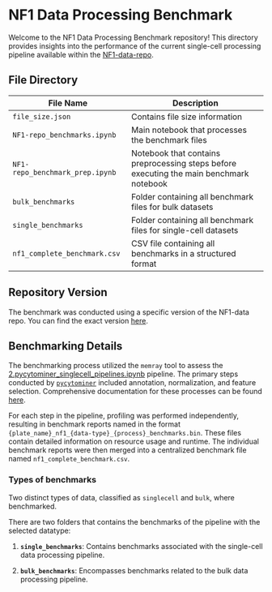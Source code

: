 # NF1 Data Processing Benchmark

Welcome to the NF1 Data Processing Benchmark repository! This directory provides insights into the performance of the current single-cell processing pipeline available within the [NF1-data-repo](https://github.com/WayScience/nf1_cellpainting_data/tree/main).

## File Directory

| File Name                       | Description                                                   |
|----------------------------------|---------------------------------------------------------------|
| `file_size.json`                 | Contains file size information                                |
| `NF1-repo_benchmarks.ipynb`      | Main notebook that processes the benchmark files              |
| `NF1-repo_benchmark_prep.ipynb`  | Notebook that contains preprocessing steps before executing the main benchmark notebook |
| `bulk_benchmarks`                | Folder containing all benchmark files for bulk datasets        |
| `single_benchmarks`              | Folder containing all benchmark files for single-cell datasets |
| `nf1_complete_benchmark.csv`     | CSV file containing all benchmarks in a structured format      |

## Repository Version

The benchmark was conducted using a specific version of the NF1-data repo. You can find the exact version [here](https://github.com/WayScience/nf1_cellpainting_data/tree/main@46dc73b74c2e995e86a311f91996e3302b98dded).

## Benchmarking Details

The benchmarking process utilized the `memray` tool to assess the [2.pycytominer_singlecell_pipelines.ipynb](https://github.com/WayScience/nf1_cellpainting_data/blob/main/3.processing_features/2.pycytominer_singlecell_pipelines.ipynb) pipeline.
The primary steps conducted by [`pycytominer`](https://github.com/cytomining/pycytominer) included annotation, normalization, and feature selection.
Comprehensive documentation for these processes can be found [here](https://pycytominer.readthedocs.io/en/stable/).

For each step in the pipeline, profiling was performed independently, resulting in benchmark reports named in the format `{plate_name}_nf1_{data-type}_{process}_benchmarks.bin`. These files contain detailed information on resource usage and runtime.
The individual benchmark reports were then merged into a centralized benchmark file named `nf1_complete_benchmark.csv`.

### Types of benchmarks

Two distinct types of data, classified as `singlecell` and `bulk`, where benchmarked.

There are two folders that contains the benchmarks of the pipeline with the selected datatype:

1. **`single_benchmarks`**: Contains benchmarks associated with the single-cell data processing pipeline.

2. **`bulk_benchmarks`**: Encompasses benchmarks related to the bulk data processing pipeline.
